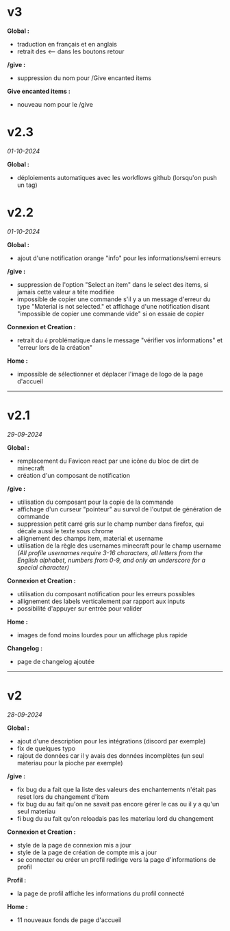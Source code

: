 # v3

**Global :**

- traduction en français et en anglais
- retrait des <-- dans les boutons retour

**/give :**

- suppression du nom pour /Give encanted items

**Give encanted items :**

- nouveau nom pour le /give

# v2.3
*01-10-2024*

**Global :**

- déploiements automatiques avec les workflows github (lorsqu'on push un tag)

# v2.2
*01-10-2024*

**Global :**

- ajout d'une notification orange "info" pour les informations/semi erreurs

**/give :**

- suppression de l'option "Select an item" dans le select des items, si jamais cette valeur a téte modifiée
- impossible de copier une commande s'il y a un message d'erreur du type "Material is not selected." et affichage d'une notification disant "impossible de copier une commande vide" si on essaie de copier

**Connexion et Creation :**

- retrait du `é` problématique dans le message "vérifier vos informations" et "erreur lors de la création"

**Home :**

- impossible de sélectionner et déplacer l'image de logo de la page d'accueil

___

# v2.1 
*29-09-2024*

**Global :**

- remplacement du Favicon react par une icône du bloc de dirt de minecraft
- création d'un composant de notification

**/give :**

- utilisation du composant pour la copie de la commande
- affichage d'un curseur "pointeur" au survol de l'output de génération de commande
- suppression petit carré gris sur le champ number dans firefox, qui décale aussi le texte sous chrome
- allignement des champs item, material et username
- utilisation de la règle des usernames minecraft pour le champ username *(All profile usernames require 3-16
  characters, all letters from the English alphabet, numbers from 0-9, and only an underscore for a special character)*

**Connexion et Creation :**

- utilisation du composant notification pour les erreurs possibles
- allignement des labels verticalement par rapport aux inputs
- possibilité d'appuyer sur entrée pour valider

**Home :**

- images de fond moins lourdes pour un affichage plus rapide

**Changelog :**

- page de changelog ajoutée

___

# v2
*28-09-2024*

**Global :**

- ajout d'une description pour les intégrations (discord par exemple)
- fix de quelques typo
- rajout de données car il y avais des données incomplètes (un seul materiau pour la pioche par exemple)

**/give :**

- fix bug du a fait que la liste des valeurs des enchantements n'était pas reset lors du changement d'item
- fix bug du au fait qu'on ne savait pas encore gérer le cas ou il y a qu'un seul materiau
- fi bug du au fait qu'on reloadais pas les materiau lord du changement

**Connexion et Creation :**

- style de la page de connexion mis a jour
- style de la page de création de compte mis a jour
- se connecter ou créer un profil redirige vers la page d'informations de profil

**Profil :**

- la page de profil affiche les informations du profil connecté

**Home :**

- 11 nouveaux fonds de page d'accueil